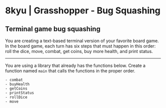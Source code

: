 # 8kyu | Grasshopper - Bug Squashing


## Terminal game bug squashing

You are creating a text-based terminal version of your favorite board game. In the board game, each turn has six steps that must happen in this order: roll the dice, move, combat, get coins, buy more health, and print status.

---

You are using a library that already has the functions below. Create a function named `main` that calls the functions in the proper order.

```
- combat
- buyHealth
- getCoins
- printStatus
- rollDice
- move
```
